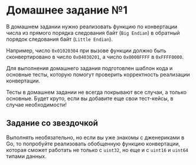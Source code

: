 # Домашнее задание №1

В домашнем задании нужно реализовать функцию по конвертации числа из прямого порядка следования байт (`Big Endian`) в обратный порядок следования байт (`Little Endian`).

Например, число `0x01020304` при вызове функции должно быть сконвертировано в число `0x04030201`, а число `0x0000FFFF` в `0xFFFF0000`.

Для выполнения домашнего задания подготовлен шаблон кода и основные тесты, которую помогут проверить корректность реализации конвертации.

Тесты в домашнем задании не всегда покрывают все случаи, а только основные. Будет круто, если вы добавите еще свои тест-кейсы, в случае необходимости!

## Задание со звездочкой

Выполнять необязательно, но если вы уже знакомы с дженериками в Go, то попробуйте реализовать обобщенную функцию конвертации, которая сможет работать не только с `uint32`, но еще и с `uint16` и `uint64` типами данных.
